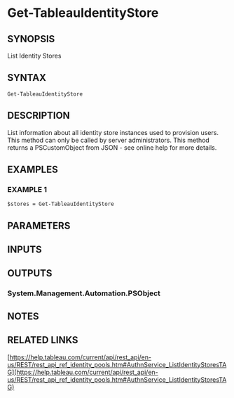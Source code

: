 # Get-TableauIdentityStore

## SYNOPSIS
List Identity Stores

## SYNTAX

```
Get-TableauIdentityStore
```

## DESCRIPTION
List information about all identity store instances used to provision users.
This method can only be called by server administrators.
This method returns a PSCustomObject from JSON - see online help for more details.

## EXAMPLES

### EXAMPLE 1
```
$stores = Get-TableauIdentityStore
```

## PARAMETERS

## INPUTS

## OUTPUTS

### System.Management.Automation.PSObject
## NOTES

## RELATED LINKS

[https://help.tableau.com/current/api/rest_api/en-us/REST/rest_api_ref_identity_pools.htm#AuthnService_ListIdentityStoresTAG](https://help.tableau.com/current/api/rest_api/en-us/REST/rest_api_ref_identity_pools.htm#AuthnService_ListIdentityStoresTAG)

